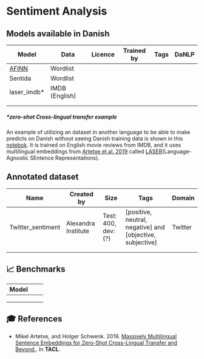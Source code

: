 Sentiment Analysis
============================


## Models available in Danish 

| Model                                                        | Data           | Licence | Trained by | Tags | DaNLP |
| ------------------------------------------------------------ | -------------- | ------- | ---------- | ---- | ----- |
| [AFINN](https://github.com/fnielsen/afinn/blob/master/LICENSE) | Wordlist       |         |            |      |       |
| Sentida                                                      | Wordlist       |         |            |      |       |
| laser_imdb*                                                  | IMDB (English) |         |            |      |       |
|                                                              |                |         |            |      |       |
|                                                              |                |         |            |      |       |

##### *zero-shot Cross-lingual transfer example
An example of utilizing an dataset in another language to be able to make predicts on Danish without seeing Danish training data is shown in this 
[notebok](<https://github.com/alexandrainst/danlp/blob/sentiment-start/examples/Zero_shot_sentiment_analysi_example.ipynb>). It is trained on English movie reviews from IMDB, and
it uses multilingual embeddings from [Artetxe et al. 2019](https://arxiv.org/pdf/1812.10464.pdf) called 
[LASER](<https://github.com/facebookresearch/LASER>)(Language-Agnostic SEntence Representations).



## Annotated dataset

 

| Name              | Created by          | Size                | Tags                                                      | Domain  |
| ----------------- | ------------------- | ------------------- | --------------------------------------------------------- | ------- |
| Twitter_sentiment | Alexandra Institute | Test: 400, dev: (?) | [positive, neutral, negative] and [objective, subjective] | Twitter |
|                   |                     |                     |                                                           |         |
|                   |                     |                     |                                                           |         |



## 📈 Benchmarks 

| **Model** |      |      |
| --------- | ---- | ---- |
|           |      |      |
|           |      |      |
|           |      |      |



## 🎓 References 
- Mikel Artetxe, and Holger Schwenk. 2019. 
  [Massively Multilingual Sentence Embeddings for Zero-Shot Cross-Lingual Transfer and Beyond.](https://arxiv.org/pdf/1812.10464.pdf). 
  In **TACL**.
  
  

 
